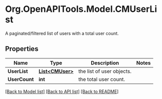 # Org.OpenAPITools.Model.CMUserList
A paginated/filtered list of users with a total user count.

## Properties

Name | Type | Description | Notes
------------ | ------------- | ------------- | -------------
**UserList** | [**List&lt;CMUser&gt;**](CMUser.md) | the list of user objects. | 
**UserCount** | **int** | the total user count. | 

[[Back to Model list]](../README.md#documentation-for-models) [[Back to API list]](../README.md#documentation-for-api-endpoints) [[Back to README]](../README.md)

